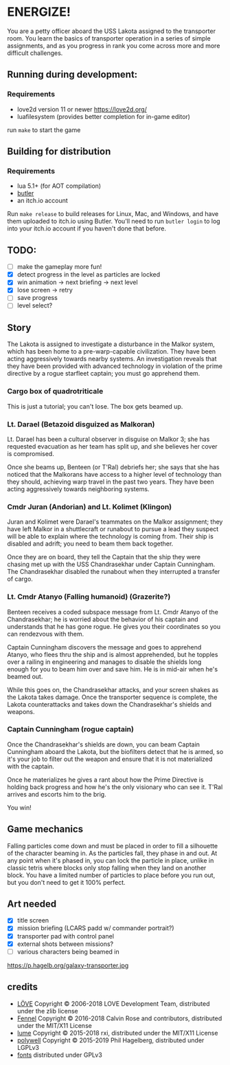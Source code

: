 # ENERGIZE!

You are a petty officer aboard the USS Lakota assigned to the transporter
room. You learn the basics of transporter operation in a series of simple
assignments, and as you progress in rank you come across more and more
difficult challenges.

## Running during development:

### Requirements
* love2d version 11 or newer https://love2d.org/
* luafilesystem (provides better completion for in-game editor)

run `make` to start the game

## Building for distribution

### Requirements

* lua 5.1+ (for AOT compilation)
* [butler](https://itch.io/docs/butler/installing.html)
* an itch.io account

Run `make release` to build releases for Linux, Mac, and Windows, and
have them uploaded to itch.io using Butler. You'll need to run `butler
login` to log into your itch.io account if you haven't done that before.

## TODO:

* [ ] make the gameplay more fun!
* [X] detect progress in the level as particles are locked
* [X] win animation -> next briefing -> next level
* [X] lose screen -> retry
* [ ] save progress
* [ ] level select?

## Story

The Lakota is assigned to investigate a disturbance in the Malkor
system, which has been home to a pre-warp-capable civilization. They
have been acting aggressively towards nearby systems. An investigation
reveals that they have been provided with advanced technology in
violation of the prime directive by a rogue starfleet captain; you
must go apprehend them.

### Cargo box of quadrotriticale

This is just a tutorial; you can't lose. The box gets beamed up.

### Lt. Darael (Betazoid disguized as Malkoran)

Lt. Darael has been a cultural observer in disguise on Malkor 3; she
has requested evacuation as her team has split up, and she believes her
cover is compromised.

Once she beams up, Benteen (or T'Ral) debriefs her; she says that she
has noticed that the Malkorans have access to a higher level of
technology than they should, achieving warp travel in the past two
years. They have been acting aggressively towards neighboring systems.

### Cmdr Juran (Andorian) and Lt. Kolimet (Klingon)

Juran and Kolimet were Darael's teammates on the Malkor assignment;
they have left Malkor in a shuttlecraft or runabout to pursue a lead
they suspect will be able to explain where the technology is coming
from. Their ship is disabled and adrift; you need to beam them back
together.

Once they are on board, they tell the Captain that the ship they were
chasing met up with the USS Chandrasekhar under Captain
Cunningham. The Chandrasekhar disabled the runabout when they
interrupted a transfer of cargo.

### Lt. Cmdr Atanyo (Falling humanoid) (Grazerite?)

Benteen receives a coded subspace message from Lt. Cmdr Atanyo of the
Chandrasekhar; he is worried about the behavior of his captain and
understands that he has gone rogue. He gives you their coordinates so
you can rendezvous with them.

Captain Cunningham discovers the message and goes to apprehend Atanyo,
who flees thru the ship and is almost apprehended, but he topples over
a railing in engineering and manages to disable the shields long
enough for you to beam him over and save him. He is in mid-air when
he's beamed out.

While this goes on, the Chandrasekhar attacks, and your screen shakes
as the Lakota takes damage. Once the transporter sequence is complete,
the Lakota counterattacks and takes down the Chandrasekhar's shields
and weapons.

### Captain Cunningham (rogue captain)

Once the Chandrasekhar's shields are down, you can beam Captain
Cunningham aboard the Lakota, but the biofilters detect that he is
armed, so it's your job to filter out the weapon and ensure that it is
not materialized with the captain.

Once he materializes he gives a rant about how the Prime Directive is
holding back progress and how he's the only visionary who can see it.
T'Ral arrives and escorts him to the brig.

You win!

## Game mechanics

Falling particles come down and must be placed in order to fill a silhouette
of the character beaming in. As the particles fall, they phase in and out.
At any point when it's phased in, you can lock the particle in place, unlike
in classic tetris where blocks only stop falling when they land on another
block. You have a limited number of particles to place before you run out,
but you don't need to get it 100% perfect.

## Art needed

* [X] title screen
* [X] mission briefing (LCARS padd w/ commander portrait?)
* [X] transporter pad with control panel
* [X] external shots between missions?
* [ ] various characters being beamed in

https://p.hagelb.org/galaxy-transporter.jpg

## credits

* [LÖVE](https://love2d.org) Copyright © 2006-2018 LOVE Development Team, distributed under the zlib license
* [Fennel](https://github.com/bakpakin/Fennel) Copyright © 2016-2018 Calvin Rose and contributors, distributed under the MIT/X11 License
* [lume](https://github.com/rxi/lume) Copyright © 2015-2018 rxi, distributed under the MIT/X11 License
* [polywell](https://git.sr.ht/~technomancy/polywell) Copyright © 2015-2019 Phil Hagelberg, distributed under LGPLv3
* [fonts](https://github.com/wrstone/fonts-startrek) distributed under GPLv3
